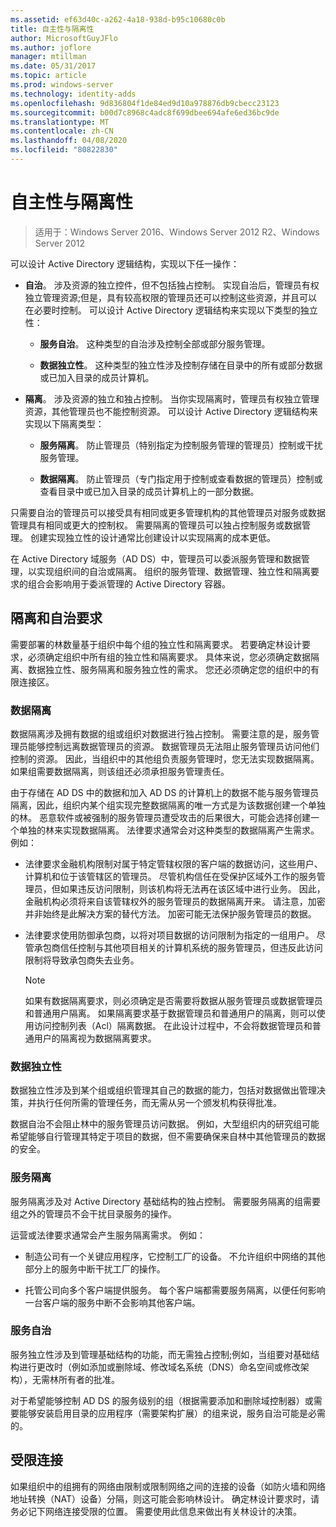 ```yaml
---
ms.assetid: ef63d40c-a262-4a18-938d-b95c10680c0b
title: 自主性与隔离性
author: MicrosoftGuyJFlo
ms.author: joflore
manager: mtillman
ms.date: 05/31/2017
ms.topic: article
ms.prod: windows-server
ms.technology: identity-adds
ms.openlocfilehash: 9d836804f1de84ed9d10a978876db9cbecc23123
ms.sourcegitcommit: b00d7c8968c4adc8f699dbee694afe6ed36bc9de
ms.translationtype: MT
ms.contentlocale: zh-CN
ms.lasthandoff: 04/08/2020
ms.locfileid: "80822830"
---
```

# <a name="autonomy-vs-isolation"></a>自主性与隔离性

>适用于：Windows Server 2016、Windows Server 2012 R2、Windows Server 2012

可以设计 Active Directory 逻辑结构，实现以下任一操作：  
  
-   **自治**。 涉及资源的独立控件，但不包括独占控制。 实现自治后，管理员有权独立管理资源;但是，具有较高权限的管理员还可以控制这些资源，并且可以在必要时控制。 可以设计 Active Directory 逻辑结构来实现以下类型的独立性：  
  
    -   **服务自治**。 这种类型的自治涉及控制全部或部分服务管理。  
  
    -   **数据独立性**。 这种类型的独立性涉及控制存储在目录中的所有或部分数据或已加入目录的成员计算机。  
  
-   **隔离**。 涉及资源的独立和独占控制。 当你实现隔离时，管理员有权独立管理资源，其他管理员也不能控制资源。 可以设计 Active Directory 逻辑结构来实现以下隔离类型：  
  
    -   **服务隔离**。 防止管理员（特别指定为控制服务管理的管理员）控制或干扰服务管理。  
  
    -   **数据隔离**。 防止管理员（专门指定用于控制或查看数据的管理员）控制或查看目录中或已加入目录的成员计算机上的一部分数据。  
  
只需要自治的管理员可以接受具有相同或更多管理机构的其他管理员对服务或数据管理具有相同或更大的控制权。 需要隔离的管理员可以独占控制服务或数据管理。 创建实现独立性的设计通常比创建设计以实现隔离的成本更低。  
  
在 Active Directory 域服务（AD DS）中，管理员可以委派服务管理和数据管理，以实现组织间的自治或隔离。 组织的服务管理、数据管理、独立性和隔离要求的组合会影响用于委派管理的 Active Directory 容器。  
  
## <a name="isolation-and-autonomy-requirements"></a>隔离和自治要求  
需要部署的林数量基于组织中每个组的独立性和隔离要求。 若要确定林设计要求，必须确定组织中所有组的独立性和隔离要求。 具体来说，您必须确定数据隔离、数据独立性、服务隔离和服务独立性的需求。 您还必须确定您的组织中的有限连接区。  
  
### <a name="data-isolation"></a>数据隔离  
数据隔离涉及拥有数据的组或组织对数据进行独占控制。 需要注意的是，服务管理员能够控制远离数据管理员的资源。 数据管理员无法阻止服务管理员访问他们控制的资源。 因此，当组织中的其他组负责服务管理时，您无法实现数据隔离。 如果组需要数据隔离，则该组还必须承担服务管理责任。  
  
由于存储在 AD DS 中的数据和加入 AD DS 的计算机上的数据不能与服务管理员隔离，因此，组织内某个组实现完整数据隔离的唯一方式是为该数据创建一个单独的林。 恶意软件或被强制的服务管理员遭受攻击的后果很大，可能会选择创建一个单独的林来实现数据隔离。 法律要求通常会对这种类型的数据隔离产生需求。 例如：  
  
-   法律要求金融机构限制对属于特定管辖权限的客户端的数据访问，这些用户、计算机和位于该管辖区的管理员。 尽管机构信任在受保护区域外工作的服务管理员，但如果违反访问限制，则该机构将无法再在该区域中进行业务。 因此，金融机构必须将来自该管辖权外的服务管理员的数据隔离开来。 请注意，加密并非始终是此解决方案的替代方法。 加密可能无法保护服务管理员的数据。  
  
-   法律要求使用防御承包商，以将对项目数据的访问限制为指定的一组用户。 尽管承包商信任控制与其他项目相关的计算机系统的服务管理员，但违反此访问限制将导致承包商失去业务。  
  
    > [!NOTE]  
    > 如果有数据隔离要求，则必须确定是否需要将数据从服务管理员或数据管理员和普通用户隔离。 如果隔离要求基于数据管理员和普通用户的隔离，则可以使用访问控制列表（Acl）隔离数据。 在此设计过程中，不会将数据管理员和普通用户的隔离视为数据隔离要求。  
  
### <a name="data-autonomy"></a>数据独立性  
数据独立性涉及到某个组或组织管理其自己的数据的能力，包括对数据做出管理决策，并执行任何所需的管理任务，而无需从另一个颁发机构获得批准。  
  
数据自治不会阻止林中的服务管理员访问数据。 例如，大型组织内的研究组可能希望能够自行管理其特定于项目的数据，但不需要确保来自林中其他管理员的数据的安全。  
  
### <a name="service-isolation"></a>服务隔离  
服务隔离涉及对 Active Directory 基础结构的独占控制。 需要服务隔离的组需要组之外的管理员不会干扰目录服务的操作。  
  
运营或法律要求通常会产生服务隔离需求。 例如：  
  
-   制造公司有一个关键应用程序，它控制工厂的设备。 不允许组织中网络的其他部分上的服务中断干扰工厂的操作。  
  
-   托管公司向多个客户端提供服务。 每个客户端都需要服务隔离，以便任何影响一台客户端的服务中断不会影响其他客户端。  
  
### <a name="service-autonomy"></a>服务自治  
服务独立性涉及到管理基础结构的功能，而无需独占控制;例如，当组要对基础结构进行更改时（例如添加或删除域、修改域名系统（DNS）命名空间或修改架构），无需林所有者的批准。  
  
对于希望能够控制 AD DS 的服务级别的组（根据需要添加和删除域控制器）或需要能够安装启用目录的应用程序（需要架构扩展）的组来说，服务自治可能是必需的。  
  
## <a name="limited-connectivity"></a>受限连接  
如果组织中的组拥有的网络由限制或限制网络之间的连接的设备（如防火墙和网络地址转换（NAT）设备）分隔，则这可能会影响林设计。 确定林设计要求时，请务必记下网络连接受限的位置。 需要使用此信息来做出有关林设计的决策。  
  


